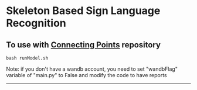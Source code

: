 # Skeleton Based Sign Language Recognition

## To use with [Connecting Points](https://github.com/JoeNatan30/ConnectingPoints) repository

 ```
bash runModel.sh

```

Note: if you don't have a wandb account, you need to set "wandbFlag" variable of "main.py" to False and modify the code to have reports 

---------------------------
